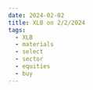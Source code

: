 ```yaml
---
date: 2024-02-02
title: XLB on 2/2/2024
tags: 
  - XLB
  - materials
  - select
  - sector
  - equities
  - buy
---
```

<div class="post">
<snapshot-grid 
    :reports="['2024/02/01/CTA/XLB', '2024/02/02/CTA/XLB', '2024/02/02/MTP/XLB']"
    chart="2024/02/02/Chart/XLB"
/>
<p>

</p>
<p>

</p>
</div>